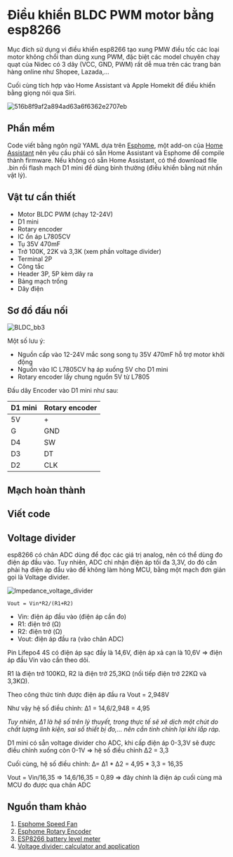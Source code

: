 # Điều khiển BLDC PWM motor bằng esp8266
Mục đích sử dụng vi điều khiển esp8266 tạo xung PMW điều tốc các loại motor không chổi than dùng xung PWM, đặc biệt các model chuyên chạy quạt của Nidec có 3 dây (VCC, GND, PWM) rất dễ mua trên các trang bán hàng online như Shopee, Lazada,...

Cuối cùng tích hợp vào Home Assistant và Apple Homekit để điều khiển bằng giọng nói qua Siri.

![516b8f9af2a894ad63a6f6362e2707eb](https://user-images.githubusercontent.com/56484469/130795755-a8e43cad-ace3-4660-a304-ab39391690a2.jpg)

## Phần mềm
Code viết bằng ngôn ngữ YAML dựa trên [Esphome](https://esphome.io/), một add-on của [Home Assistant](https://home-assistant.io/) nên yêu cầu phải có sẵn Home Assistant và Esphome để compile thành firmware. Nếu không có sẵn Home Assistant, có thể download file .bin rồi flash mạch D1 mini để dùng bình thường (điều khiển bằng nút nhấn vật lý).

## Vật tư cần thiết
* Motor BLDC PWM (chạy 12-24V)
* D1 mini
* Rotary encoder
* IC ổn áp L7805CV
* Tụ 35V 470mF
* Trở 100K, 22K và 3,3K (xem phần voltage divider)
* Terminal 2P
* Công tắc
* Header 3P, 5P kèm dây ra
* Bảng mạch trống
* Dây điện

## Sơ đồ đấu nối
![BLDC_bb3](https://user-images.githubusercontent.com/56484469/130901478-66d3aef1-01fe-4480-96f7-ca965baab95d.png)

Một số lưu ý:
* Nguồn cấp vào 12-24V mắc song song tụ 35V 470mF hỗ trợ motor khởi động
* Nguồn vào IC L7805CV hạ áp xuống 5V cho D1 mini
* Rotary encoder lấy chung nguồn 5V từ L7805

Đấu dây Encoder vào D1 mini như sau:

D1 mini | Rotary encoder
------------ | -------------
5V | +
G | GND
D4 | SW
D3 | DT
D2 | CLK

## Mạch hoàn thành

## Viết code

## Voltage divider
esp8266 có chân ADC dùng để đọc các giá trị analog, nên có thể dùng đo điện áp đầu vào. Tuy nhiên, ADC chỉ nhận điện áp tối đa 3,3V, do đó cần phải hạ điện áp đầu vào để không làm hỏng MCU, bằng một mạch đơn giản gọi là Voltage divider.

![Impedance_voltage_divider](https://user-images.githubusercontent.com/56484469/131849726-19682202-782d-483e-80d8-ba4b74d56a25.png)

``` Vout = Vin*R2/(R1+R2) ```

* Vin: điện áp đầu vào (điện áp cần đo)
* R1: điện trở (Ω)
* R2: điện trở (Ω)
* Vout: điện áp đầu ra (vào chân ADC)

Pin Lifepo4 4S có điện áp sạc đầy là 14,6V, điện áp xả cạn là 10,6V => điện áp đầu Vin vào cần theo dõi.

R1 là điện trở 100KΩ, R2 là điện trở 25,3KΩ (nối tiếp điện trở 22KΩ và 3,3KΩ).

Theo công thức tính được điện áp đầu ra Vout = 2,948V

Như vậy hệ số điều chỉnh: Δ1 = 14,6/2,948 = 4,95

*Tuy nhiên, Δ1 là hệ số trên lý thuyết, trong thực tế sẽ xê dịch một chút do chất lượng linh kiện, sai số thiết bị đo,... nên cần tinh chỉnh lại khi lắp ráp.*

D1 mini có sẵn voltage divider cho ADC, khi cấp điện áp 0-3,3V sẽ được điều chỉnh xuống còn 0-1V => hệ số điều chỉnh Δ2 = 3,3

Cuối cùng, hệ số điều chỉnh: Δ= Δ1 * Δ2 = 4,95 * 3,3 = 16,35

Vout = Vin/16,35 => 14,6/16,35 = 0,89 => đây chính là điện áp cuối cùng mà MCU đo được qua chân ADC

## Nguồn tham khảo
1. [Esphome Speed Fan](https://esphome.io/components/fan/speed.html)
2. [Esphome Rotary Encoder](https://esphome.io/components/sensor/rotary_encoder.html)
3. [ESP8266 battery level meter](https://ezcontents.org/esp8266-battery-level-meter)
4. [Voltage divider: calculator and application](https://www.mischianti.org/2019/06/15/voltage-divider-calculator-and-application/)

